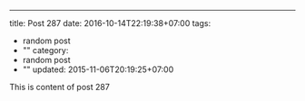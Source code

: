 ---
title: Post 287
date: 2016-10-14T22:19:38+07:00
tags:
  - random post
  - ""
category:
  - random post
  - ""
updated: 2015-11-06T20:19:25+07:00

This is content of post 287